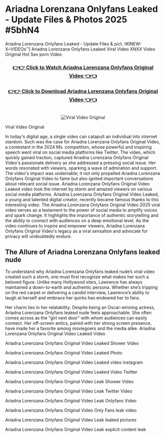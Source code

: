 # Ariadna Lorenzana Onlyfans Leaked - Update Files & Photos 2025 #5bhN4

Ariadna Lorenzana Onlyfans Leaked - Update Files & pict. !#[NEW-X~VIDEOs™] Ariadna Lorenzana Onlyfans Leaked Viral Video XNXX Video Original Hot Sex porn Video
<br>
<div align="center">
<h3><a href="https://links2leaks.com?utm_source=ariadnalorenzana&utm_medium=gitlong" rel="nofollow">👉👉 Click to Watch Ariadna Lorenzana Onlyfans Original Video 👈👈</a></h3>
<h3><a href="https://links2leaks.com?utm_source=ariadnalorenzana&utm_medium=gitlong" rel="nofollow">👉👉 Click to Download Ariadna Lorenzana Onlyfans Original Video 👈👈</a></h3>
<br>
<a href="https://links2leaks.com?utm_source=ariadnalorenzana&utm_medium=gitlong" rel="nofollow"><img src="https://i.ibb.co/Gkj2r4b/banner.png" alt="Viral Video Original" style="max-width: 100%; display: inline-block;" data-target="animated-image.originalImage"></a>
</div>

Viral Video Original

In today's digital age, a single video can catapult an individual into internet stardom. Such was the case for Ariadna Lorenzana Onlyfans Original Video, a contestant in the 2024 Ms. competition, whose powerful and inspiring speech went viral on social media platforms like Twitter.
The video, which quickly gained traction, captured Ariadna Lorenzana Onlyfans Original Video's passionate delivery as she addressed a pressing social issue. Her words resonated with viewers, sparking a wave of admiration and support. The video's impact was undeniable; it not only propelled Ariadna Lorenzana Onlyfans Original Video to fame but also ignited important conversations about relevant social issue.
Ariadna Lorenzana Onlyfans Original Video Leaked video took the internet by storm and amazed viewers on various social media platforms. Ariadna Lorenzana Onlyfans Original Video Leaked, a young and talented digital creator, recently became famous thanks to this interesting video.
The Ariadna Lorenzana Onlyfans Original Video 2025 viral video serves as a testament to the power of social media to amplify voices and spark change. It highlights the importance of authentic storytelling and the ability to connect with audiences on a deep emotional level. As the video continues to inspire and empower viewers, Ariadna Lorenzana Onlyfans Original Video's legacy as a viral sensation and advocate for privacy will undoubtedly endure.

<h2>The Allure of Ariadna Lorenzana Onlyfans leaked nude</h2>


To understand why Ariadna Lorenzana Onlyfans leaked nude’s viral video created such a storm, one must first recognize what makes her such a beloved figure. Unlike many Hollywood stars, Lawrence has always maintained a down-to-earth and authentic persona. Whether she’s tripping on the red carpet or delivering a candid interview, Lawrence’s ability to laugh at herself and embrace her quirks has endeared her to fans.

Her charm lies in her relatability. Despite being an Oscar-winning actress, Ariadna Lorenzana Onlyfans leaked nude feels approachable. She often comes across as the "girl next door" with whom audiences can easily connect. Her off-screen antics, paired with her strong screen presence, have made her a favorite among moviegoers and the media alike.
Ariadna Lorenzana Onlyfans Original Video Leaked Video

Ariadna Lorenzana Onlyfans Original Video Leaked Shower Video

Ariadna Lorenzana Onlyfans Original Video Leaked Photo

Ariadna Lorenzana Onlyfans Original Video Leaked video instagram

Ariadna Lorenzana Onlyfans Original Video Leaked Video Twitter

Ariadna Lorenzana Onlyfans Original Video Leak Shower Video

Ariadna Lorenzana Onlyfans Original Video Leak Twitter Video

Ariadna Lorenzana Onlyfans Original Video Leak Onlyfans Video

Ariadna Lorenzana Onlyfans Original Video Only Fans leak video

Ariadna Lorenzana Onlyfans Original Video Leak leaked pictures

Ariadna Lorenzana Onlyfans Original Video Leak explicit content leak